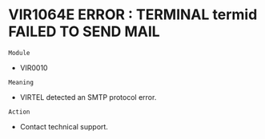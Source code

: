 # VIR1064E ERROR : TERMINAL termid FAILED TO SEND MAIL

`Module`
- VIR0010

`Meaning`
- VIRTEL detected an SMTP protocol error.

`Action`
- Contact technical support.
